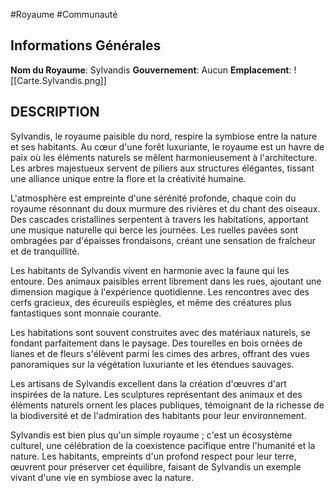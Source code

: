 #Royaume #Communauté 

## Informations Générales
**Nom du Royaume**: Sylvandis
**Gouvernement**: Aucun
**Emplacement**:
![[Carte.Sylvandis.png]]

## DESCRIPTION
Sylvandis, le royaume paisible du nord, respire la symbiose entre la nature et ses habitants. Au cœur d'une forêt luxuriante, le royaume est un havre de paix où les éléments naturels se mêlent harmonieusement à l'architecture. Les arbres majestueux servent de piliers aux structures élégantes, tissant une alliance unique entre la flore et la créativité humaine.

L'atmosphère est empreinte d'une sérénité profonde, chaque coin du royaume résonnant du doux murmure des rivières et du chant des oiseaux. Des cascades cristallines serpentent à travers les habitations, apportant une musique naturelle qui berce les journées. Les ruelles pavées sont ombragées par d'épaisses frondaisons, créant une sensation de fraîcheur et de tranquillité.

Les habitants de Sylvandis vivent en harmonie avec la faune qui les entoure. Des animaux paisibles errent librement dans les rues, ajoutant une dimension magique à l'expérience quotidienne. Les rencontres avec des cerfs gracieux, des écureuils espiègles, et même des créatures plus fantastiques sont monnaie courante.

Les habitations sont souvent construites avec des matériaux naturels, se fondant parfaitement dans le paysage. Des tourelles en bois ornées de lianes et de fleurs s'élèvent parmi les cimes des arbres, offrant des vues panoramiques sur la végétation luxuriante et les étendues sauvages.

Les artisans de Sylvandis excellent dans la création d'œuvres d'art inspirées de la nature. Les sculptures représentant des animaux et des éléments naturels ornent les places publiques, témoignant de la richesse de la biodiversité et de l'admiration des habitants pour leur environnement.

Sylvandis est bien plus qu'un simple royaume ; c'est un écosystème culturel, une célébration de la coexistence pacifique entre l'humanité et la nature. Les habitants, empreints d'un profond respect pour leur terre, œuvrent pour préserver cet équilibre, faisant de Sylvandis un exemple vivant d'une vie en symbiose avec la nature.